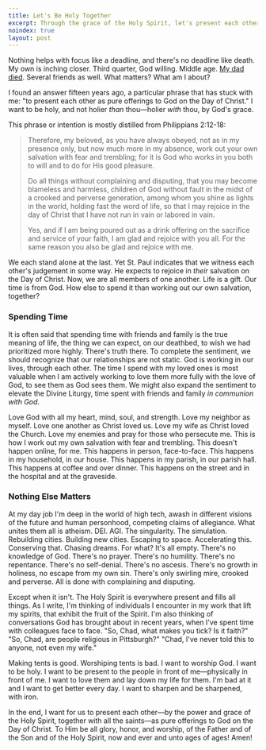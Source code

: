 ```yaml
---
title: Let's Be Holy Together
excerpt: Through the grace of the Holy Spirit, let's present each other as pure offerings to God on the Day of Christ.
noindex: true
layout: post
---
```


Nothing helps with focus like a deadline, and there's no deadline like death.
My own is inching closer. Third quarter, God willing. Middle age. [My dad
died](https://singinghome.com/). Several friends as well. What
matters? What am I about?

I found an answer fifteen years ago, a particular phrase that has stuck with
me: "to present each other as pure offerings to God on the Day of Christ." I
want to be holy, and not holier _than_ thou—holier _with_ thou, by God's grace.

This phrase or intention is mostly distilled from Philippians 2:12-18:

> Therefore, my beloved, as you have always obeyed, not as in my presence only,
> but now much more in my absence, work out your own salvation with fear and
> trembling; for it is God who works in you both to will and to do for His good
> pleasure.
>
> Do all things without complaining and disputing, that you may become
> blameless and harmless, children of God without fault in the midst of a
> crooked and perverse generation, among whom you shine as lights in the world,
> holding fast the word of life, so that I may rejoice in the day of Christ
> that I have not run in vain or labored in vain.
>
> Yes, and if I am being poured out as a drink offering on the sacrifice and
> service of your faith, I am glad and rejoice with you all. For the same
> reason you also be glad and rejoice with me.

We each stand alone at the last. Yet St. Paul indicates that we witness each
other's judgement in some way. He expects to rejoice in _their_ salvation on
the Day of Christ. Now, we are all members of one another. Life is a gift. Our
time is from God. How else to spend it than working out our own salvation,
together?

### Spending Time

It is often said that spending time with friends and family is the true meaning
of life, the thing we can expect, on our deathbed, to wish we had prioritized
more highly. There's truth there. To complete the sentiment, we should
recognize that our relationships are not static. God is working in our lives,
through each other. The time I spend with my loved ones is most valuable when I
am actively working to love them more fully with the love of God, to see them
as God sees them. We might also expand the sentiment to elevate the Divine
Liturgy, time spent with friends and family _in communion with God_.

Love God with all my heart, mind, soul, and strength. Love my neighbor as
myself. Love one another as Christ loved us. Love my wife as Christ loved the
Church. Love my enemies and pray for those who persecute me. This is how I work
out my own salvation with fear and trembling. This doesn't happen online, for
me. This happens in person, face-to-face. This happens in my household, in our
house. This happens in my parish, in our parish hall. This happens at coffee
and over dinner. This happens on the street and in the hospital and at the
graveside.

### Nothing Else Matters

At my day job I'm deep in the world of high tech, awash in different visions of
the future and human personhood, competing claims of allegiance. What unites
them all is atheism. DEI. AGI. The singularity. The simulation. Rebuilding
cities. Building new cities. Escaping to space. Accelerating this. Conserving
that. Chasing dreams. For what? It's all empty. There's no knowledge of God.
There's no prayer. There's no humility. There's no repentance. There's no
self-denial. There's no ascesis. There's no growth in holiness, no escape from
my own sin. There's only swirling mire, crooked and perverse. All is done with
complaining and disputing.

Except when it isn't. The Holy Spirit is everywhere present and fills all
things. As I write, I'm thinking of individuals I encounter in my work that
lift my spirits, that exhibit the fruit of the Spirit. I'm also thinking of
conversations God has brought about in recent years, when I've spent time with
colleagues face to face. "So, Chad, what makes you tick? Is it faith?" "So, Chad,
are people religious in Pittsburgh?" "Chad, I've never told this to anyone,
not even my wife."

Making tents is good. Worshiping tents is bad. I want to worship God. I want to
be holy. I want to be present to the people in front of me—physically in front
of me. I want to love them and lay down my life for them. I'm bad at it and I
want to get better every day. I want to sharpen and be sharpened, with iron.

In the end, I want for us to present each other—by the power and grace of the
Holy Spirit, together with all the saints—as pure offerings to God on the Day
of Christ. To Him be all glory, honor, and worship, of the Father and of the
Son and of the Holy Spirit, now and ever and unto ages of ages! Amen!
